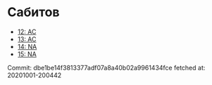 # Сабитов
- [12: AC](12.md)
- [13: AC](13.md)
- [14: NA](14.md)
- [15: NA](15.md)

Commit: dbe1be14f3813377adf07a8a40b02a9961434fce
 fetched at: 20201001-200442
